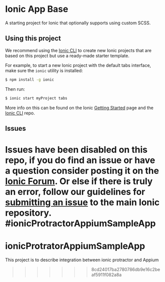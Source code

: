 
Ionic App Base
=====================

A starting project for Ionic that optionally supports using custom SCSS.

## Using this project

We recommend using the [Ionic CLI](https://github.com/driftyco/ionic-cli) to create new Ionic projects that are based on this project but use a ready-made starter template.

For example, to start a new Ionic project with the default tabs interface, make sure the `ionic` utility is installed:

```bash
$ npm install -g ionic
```

Then run:

```bash
$ ionic start myProject tabs
```

More info on this can be found on the Ionic [Getting Started](http://ionicframework.com/getting-started) page and the [Ionic CLI](https://github.com/driftyco/ionic-cli) repo.

## Issues
Issues have been disabled on this repo, if you do find an issue or have a question consider posting it on the [Ionic Forum](http://forum.ionicframework.com/).  Or else if there is truly an error, follow our guidelines for [submitting an issue](http://ionicframework.com/submit-issue/) to the main Ionic repository.
#ionicProtractorAppiumSampleApp
=======
# ionicProtratorAppiumSampleApp
This project is to describe integration between ionic protractor and Appium
>>>>>>> 8cd24017ba2780786db9e16c2beaf5911f082a8a
